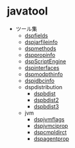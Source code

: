 javatool
=======

* ツール集
  - [dspfields](dspfields.md)
  - [dspjarfileinfo](dspjarfileinfo.md)
  - [dspmethods](dspmethods.md)
  - [dsppropinfo](dsppropinfo.md)
  - [dspScriptEngine](dspScriptEngine.md)
  - [dspinterfaces](dspinterfaces.md)
  - [dspmodpthinfo](dspmodpthinfo.md)
  - [dspjdbcinfo](dspjdbcinfo.md)
  - dspdistribution
    - [dspbdist](dspbdist.md)
    - [dspbdist2](dspbdist2.md)
    - [dspbdist3](dspbdist3.md)
  - jvm
    - [dspjvmflags](dspjvmflags.md)
    - [dspjvmciprop](dspjvmciprop.md)
    - [dspcmpldirct](dspcmpldirct.md)
    - [dspagentprop](dspagentprop.md)
